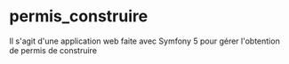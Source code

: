# permis_construire
Il s'agit d'une application web faite avec Symfony 5 pour gérer l'obtention de permis de construire
